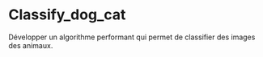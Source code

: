 # Classify_dog_cat
Développer un algorithme performant qui permet de classifier des images des animaux.

